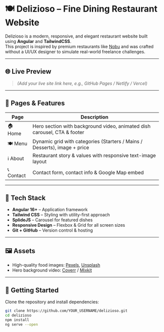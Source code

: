 # 🍽️ Delizioso – Fine Dining Restaurant Website

Delizioso is a modern, responsive, and elegant restaurant website built using **Angular** and **TailwindCSS**.  
This project is inspired by premium restaurants like [Nobu](https://www.noburestaurants.com/) and was crafted without a UI/UX designer to simulate real-world freelance challenges.

---

## 🌐 Live Preview

> _(Add your live site link here, e.g., GitHub Pages / Netlify / Vercel)_

---

## 📁 Pages & Features

| Page       | Description                                                                 |
|------------|-----------------------------------------------------------------------------|
| 🏠 Home     | Hero section with background video, animated dish carousel, CTA & footer    |
| 🍽 Menu     | Dynamic grid with categories (Starters / Mains / Desserts), image + price   |
| ℹ️ About     | Restaurant story & values with responsive text-image layout                |
| 📞 Contact   | Contact form, contact info & Google Map embed                              |

---

## 🧰 Tech Stack

- **Angular 16+** – Application framework
- **Tailwind CSS** – Styling with utility-first approach
- **SplideJS** – Carousel for featured dishes
- **Responsive Design** – Flexbox & Grid for all screen sizes
- **Git + GitHub** – Version control & hosting

---

## 🖼 Assets

- High-quality food images: [Pexels](https://pexels.com), [Unsplash](https://unsplash.com)
- Hero background video: [Coverr](https://coverr.co) / [Mixkit](https://mixkit.co)

---

## 🚀 Getting Started

Clone the repository and install dependencies:

```bash
git clone https://github.com/YOUR_USERNAME/delizioso.git
cd delizioso
npm install
ng serve --open
